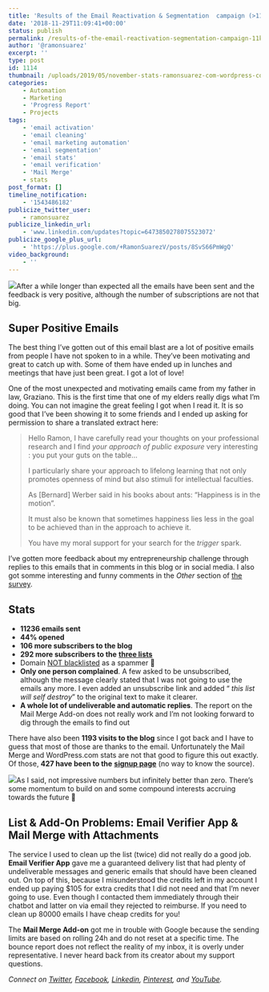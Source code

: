 ```yaml
---
title: 'Results of the Email Reactivation & Segmentation  campaign (>11k emails sent)'
date: '2018-11-29T11:09:41+00:00'
status: publish
permalink: /results-of-the-email-reactivation-segmentation-campaign-11k-emails-sent
author: '@ramonsuarez'
excerpt: ''
type: post
id: 1114
thumbnail: /uploads/2019/05/november-stats-ramonsuarez-com-wordpress-com1.png
categories: 
    - Automation
    - Marketing
    - 'Progress Report'
    - Projects
tags:
    - 'email activation'
    - 'email cleaning'
    - 'email marketing automation'
    - 'email segmentation'
    - 'email stats'
    - 'email verification'
    - 'Mail Merge'
    - stats
post_format: []
timeline_notification:
    - '1543486182'
publicize_twitter_user:
    - ramonsuarez
publicize_linkedin_url:
    - 'www.linkedin.com/updates?topic=6473850278075523072'
publicize_google_plus_url:
    - 'https://plus.google.com/+RamonSuarezV/posts/8SvS66PmWgQ'
video_background:
    - ''
---
```

![](https://media.giphy.com/media/DupMFENd0g6bu/giphy.gif)After a while longer than expected all the emails have been sent and the feedback is very positive, although the number of subscriptions are not that big.

Super Positive Emails
---------------------

The best thing I’ve gotten out of this email blast are a lot of positive emails from people I have not spoken to in a while. They’ve been motivating and great to catch up with. Some of them have ended up in lunches and meetings that have just been great. I got a lot of love!

One of the most unexpected and motivating emails came from my father in law, Graziano. This is the first time that one of my elders really digs what I’m doing. You can not imagine the great feeling I got when I read it. It is so good that I’ve been showing it to some friends and I ended up asking for permission to share a translated extract here:

> Hello Ramon, I have carefully read your thoughts on your professional research and I find *your approach of public exposure* very interesting : you put your guts on the table…
> 
> I particularly share your approach to lifelong learning that not only promotes openness of mind but also stimuli for intellectual faculties.
> 
> As \[Bernard\] Werber said in his books about ants: “Happiness is in the motion”.
> 
> It must also be known that sometimes happiness lies less in the goal to be achieved than in the approach to achieve it.
> 
> You have my moral support for your search for the *trigger* spark.

I’ve gotten more feedback about my entrepreneurship challenge through replies to this emails that in comments in this blog or in social media. I also got somme interesting and funny comments in the *Other* section of [the survey](https://ramonsuarez.com/do-you-want-to-hear-from-me/).

Stats
-----

- **11236 emails sent**
- **44% opened**
- **106 more subscribers to the blog**
- **292 more subscribers to the** [**three lists**](https://ramonsuarez.com/do-you-want-to-hear-from-me/)
- Domain [NOT blacklisted](https://mxtoolbox.com/SuperTool.aspx?action=mx%3aramonsuarez.com&run=toolpage#) as a spammer 🙂
- **Only one person complained**. A few asked to be unsubscribed, although the message clearly stated that I was not going to use the emails any more. I even added an unsubscribe link and added “ *this list will self destroy*” to the original text to make it clearer.
- **A whole lot of undeliverable and automatic replies**. The report on the Mail Merge Add-on does not really work and I’m not looking forward to dig through the emails to find out

There have also been **1193 visits to the blog** since I got back and I have to guess that most of those are thanks to the email. Unfortunately the Mail Merge and WordPress.com stats are not that good to figure this out exactly. Of those, **427 have been to the** [**signup page**](https://ramonsuarez.com/do-you-want-to-hear-from-me/) (no way to know the source).

![](/uploads/2018/11/november-stats-ramonsuarez-com-wordpress-com1.png)As I said, not impressive numbers but infinitely better than zero. There’s some momentum to build on and some compound interests accruing towards the future 🙂

List & Add-On Problems: Email Verifier App & Mail Merge with Attachments 
---------------------------------------------------------------------------------

The service I used to clean up the list (twice) did not really do a good job. **Email Verifier App** gave me a guaranteed delivery list that had plenty of undeliverable messages and generic emails that should have been cleaned out. On top of this, because I misunderstood the credits left in my account I ended up paying $105 for extra credits that I did not need and that I’m never going to use. Even though I contacted them immediately through their chatbot and latter on via email they rejected to reimburse. If you need to clean up 80000 emails I have cheap credits for you!

The **Mail Merge Add-on** got me in trouble with Google because the sending limits are based on rolling 24h and do not reset at a specific time. The bounce report does not reflect the reality of my inbox, it is overly under representative. I never heard back from its creator about my support questions.

*Connect on [Twitter](https://twitter.com/ramonsuarez), [Facebook](https://www.facebook.com/ramonsuarezdotcom), [Linkedin](https://www.linkedin.com/in/ramonsuarez/), [Pinterest](https://www.pinterest.com/ramonsuarez/), and [YouTube](https://www.youtube.com/ramonsuarezv).*
